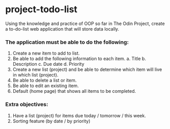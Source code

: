# project-todo-list

Using the knowledge and practice of OOP so far in The Odin Project, create a to-do-list web application that will store data locally.

### The application must be able to do the following:

1. Create a new item to add to list.
2. Be able to add the following information to each item.
   a. Title
   b. Description
   c. Due date
   d. Priority
3. Create a new list (project) and be able to determine which item will live in which list (project).
4. Be able to delete a list or item.
5. Be able to edit an existing item.
6. Default (home page) that shows all items to be completed.

### Extra objectives:

1. Have a list (project) for items due today / tomorrow / this week.
2. Sorting feature (by date / by priority)
